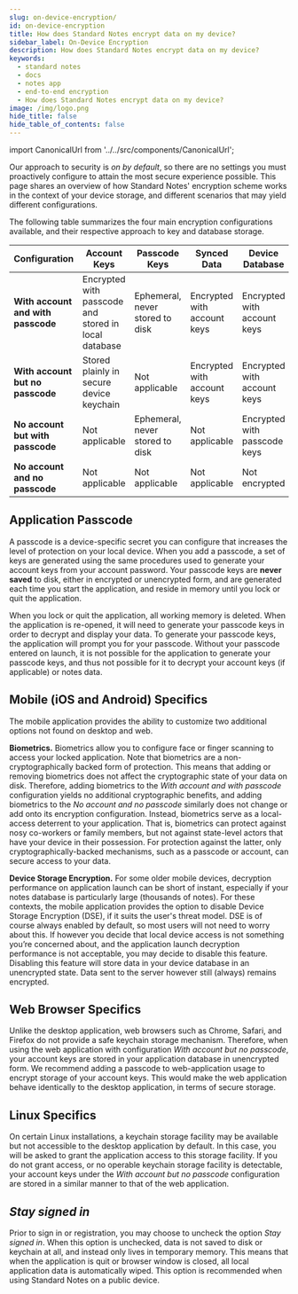 ```yaml
---
slug: on-device-encryption/
id: on-device-encryption
title: How does Standard Notes encrypt data on my device?
sidebar_label: On-Device Encryption
description: How does Standard Notes encrypt data on my device?
keywords:
  - standard notes
  - docs
  - notes app
  - end-to-end encryption
  - How does Standard Notes encrypt data on my device?
image: /img/logo.png
hide_title: false
hide_table_of_contents: false
---
```


<!-- Copied from https://standardnotes.com/help/79/how-does-standard-notes-encrypt-data-on-my-device -->

import CanonicalUrl from '../../src/components/CanonicalUrl';

<CanonicalUrl
 canonicalUrl="https://standardnotes.com/help/79/how-does-standard-notes-encrypt-data-on-my-device"
/>

Our approach to security is _on by default_, so there are no settings you must proactively configure to attain the most secure experience possible. This page shares an overview of how Standard Notes' encryption scheme works in the context of your device storage, and different scenarios that may yield different configurations.

The following table summarizes the four main encryption configurations available, and their respective approach to key and database storage.

| Configuration                      | Account Keys                                         | Passcode Keys                   | Synced Data                 | Device Database              |
| ---------------------------------- | ---------------------------------------------------- | ------------------------------- | --------------------------- | ---------------------------- |
| **With account and with passcode** | Encrypted with passcode and stored in local database | Ephemeral, never stored to disk | Encrypted with account keys | Encrypted with account keys  |
| **With account but no passcode**   | Stored plainly in secure device keychain             | Not applicable                  | Encrypted with account keys | Encrypted with account keys  |
| **No account but with passcode**   | Not applicable                                       | Ephemeral, never stored to disk | Not applicable              | Encrypted with passcode keys |
| **No account and no passcode**     | Not applicable                                       | Not applicable                  | Not applicable              | Not encrypted                |

## Application Passcode

A passcode is a device-specific secret you can configure that increases the level of protection on your local device. When you add a passcode, a set of keys are generated using the same procedures used to generate your account keys from your account password. Your passcode keys are **never saved** to disk, either in encrypted or unencrypted form, and are generated each time you start the application, and reside in memory until you lock or quit the application.

When you lock or quit the application, all working memory is deleted. When the application is re-opened, it will need to generate your passcode keys in order to decrypt and display your data. To generate your passcode keys, the application will prompt you for your passcode. Without your passcode entered on launch, it is not possible for the application to generate your passcode keys, and thus not possible for it to decrypt your account keys (if applicable) or notes data.

## Mobile (iOS and Android) Specifics

The mobile application provides the ability to customize two additional options not found on desktop and web.

**Biometrics.** Biometrics allow you to configure face or finger scanning to access your locked application. Note that biometrics are a non-cryptographically backed form of protection. This means that adding or removing biometrics does not affect the cryptographic state of your data on disk. Therefore, adding biometrics to the _With account and with passcode_ configuration yields no additional cryptographic benefits, and adding biometrics to the _No account and no passcode_ similarly does not change or add onto its encryption configuration. Instead, biometrics serve as a local-access deterrent to your application. That is, biometrics can protect against nosy co-workers or family members, but not against state-level actors that have your device in their possession. For protection against the latter, only cryptographically-backed mechanisms, such as a passcode or account, can secure access to your data.

**Device Storage Encryption.** For some older mobile devices, decryption performance on application launch can be short of instant, especially if your notes database is particularly large (thousands of notes). For these contexts, the mobile application provides the option to disable Device Storage Encryption (DSE), if it suits the user's threat model. DSE is of course always enabled by default, so most users will not need to worry about this. If however you decide that local device access is not something you’re concerned about, and the application launch decryption performance is not acceptable, you may decide to disable this feature. Disabling this feature will store data in your device database in an unencrypted state. Data sent to the server however still (always) remains encrypted.

## Web Browser Specifics

Unlike the desktop application, web browsers such as Chrome, Safari, and Firefox do not provide a safe keychain storage mechanism. Therefore, when using the web application with configuration _With account but no passcode_, your account keys are stored in your application database in unencrypted form. We recommend adding a passcode to web-application usage to encrypt storage of your account keys. This would make the web application behave identically to the desktop application, in terms of secure storage.

## Linux Specifics

On certain Linux installations, a keychain storage facility may be available but not accessible to the desktop application by default. In this case, you will be asked to grant the application access to this storage facility. If you do not grant access, or no operable keychain storage facility is detectable, your account keys under the _With account but no passcode_ configuration are stored in a similar manner to that of the web application.

## _Stay signed in_

Prior to sign in or registration, you may choose to uncheck the option _Stay signed in_. When this option is unchecked, data is not saved to disk or keychain at all, and instead only lives in temporary memory. This means that when the application is quit or browser window is closed, all local application data is automatically wiped. This option is recommended when using Standard Notes on a public device.
